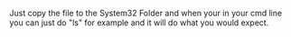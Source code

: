Just copy the file to the System32 Folder and when your in your cmd line you can just do "ls" for example and it will do what you would expect. 
